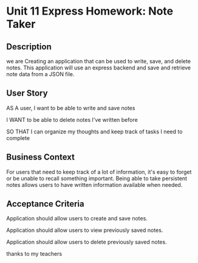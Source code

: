 # Unit 11 Express Homework: Note Taker

## Description

 we are Creating an application that can be used to write, save, and delete notes. This application will use an express backend and save and retrieve note data from a JSON file.
## User Story

AS A user, I want to be able to write and save notes

I WANT to be able to delete notes I've written before

SO THAT I can organize my thoughts and keep track of tasks I need to complete

## Business Context

For users that need to keep track of a lot of information, it's easy to forget or be unable to recall something important. Being able to take persistent notes allows users to have written information available when needed.

## Acceptance Criteria

Application should allow users to create and save notes.

Application should allow users to view previously saved notes.

Application should allow users to delete previously saved notes.






 thanks to my teachers